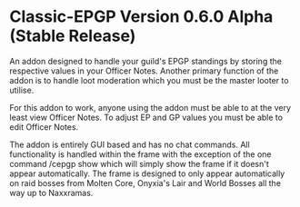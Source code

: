 # Classic-EPGP Version 0.6.0 Alpha (Stable Release)
An addon designed to handle your guild's EPGP standings by storing the respective values in your Officer Notes. Another primary function of the addon is to handle loot moderation which you must be the master looter to utilise.

For this addon to work, anyone using the addon must be able to at the very least view Officer Notes. To adjust EP and GP values you must be able to edit Officer Notes.

The addon is entirely GUI based and has no chat commands. All functionality is handled within the frame with the exception of the one command /cepgp show which will simply show the frame if it doesn't appear automatically.
The frame is designed to only appear automatically on raid bosses from Molten Core, Onyxia's Lair and World Bosses all the way up to Naxxramas.
